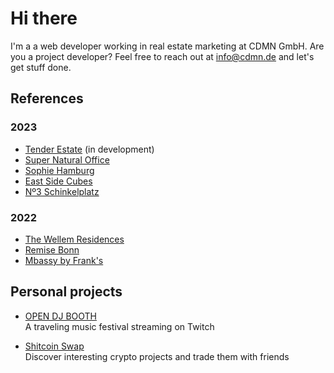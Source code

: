 # Hi there

I'm a a web developer working in real estate marketing at CDMN GmbH. Are you a project developer? Feel free to reach out at info@cdmn.de and let's get stuff done.

## References

### 2023

- [Tender Estate](https://tender.estate) (in development)
- [Super Natural Office](https://www.super-natural-office.de)
- [Sophie Hamburg](https://sophie.hamburg)
- [East Side Cubes](https://www.east-side-cubes.de)
- [Nº3 Schinkelplatz](https://no3-schinkelplatz.cdmn.de/en)

### 2022

- [The Wellem Residences](https://www.thewellemresidences.com)
- [Remise Bonn](https://www.remise-bonn.de)
- [Mbassy by Frank's](https://www.mbassybyfranks.com)


## Personal projects

- [OPEN DJ BOOTH](https://www.opendjbooth.com)<br>
  A traveling music festival streaming on Twitch

- [Shitcoin Swap](https://www.shitcoinswap.com)<br>
  Discover interesting crypto projects and trade them with friends

